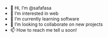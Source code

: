 - 👋 Hi, I’m @safafasa
- 👀 I’m interested in web
- 🌱 I’m currently learning software
- 💞️ I’m looking to collaborate on new projects
- 📫 How to reach me tell u soon!

<!---
safafasa/safafasa is a ✨ special ✨ repository because its `README.md` (this file) appears on your GitHub profile.
You can click the Preview link to take a look at your changes.
--->
